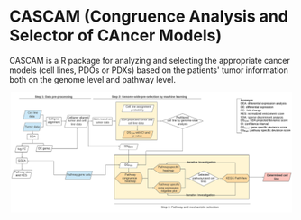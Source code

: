 # CASCAM (Congruence Analysis and Selector of CAncer Models)

CASCAM is a R package for analyzing and selecting the appropriate cancer models (cell lines, PDOs or PDXs) 
based on the patients' tumor information both on the genome level and pathway level.

<p align="center">
  <img src="inst/shiny_app/CASCAM_GUI/www/Congruence.svg" width="500">
</p>
